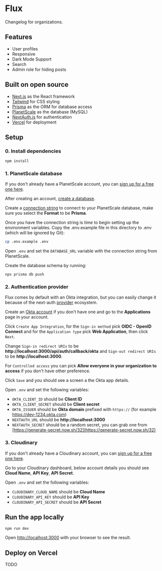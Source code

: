 # Flux

Changelog for organizations.

## Features

- User profiles
- Responsive
- Dark Mode Support
- Search
- Admin role for hiding posts

## Built on open source

- [Next.js](https://nextjs.org/) as the React framework
- [Tailwind](https://tailwindcss.com/) for CSS styling
- [Prisma](https://prisma.io/) as the ORM for database access
- [PlanetScale](https://planetscale.com/) as the database (MySQL)
- [NextAuth.js](https://next-auth.js.org/) for authentication
- [Vercel](http://vercel.com/) for deployment

## Setup

### 0. Install dependencies

```bash
npm install
```

### 1. PlanetScale database

If you don't already have a PlanetScale account, you can [sign up for a free one here](https://auth.planetscale.com/sign-up).

After creating an account, [create a database](https://docs.planetscale.com/tutorials/planetscale-quick-start-guide#create-a-database).

Create a [connection string](https://docs.planetscale.com/concepts/connection-strings#creating-a-password) to connect to your PlanetScale database, make sure you select the **Format** to be **Prisma**.

Once you have the connection string is time to begin setting up the environment variables. Copy the .env.example file in this directory to .env (which will be ignored by Git):

```bash
cp .env.example .env
```

Open `.env` and set the `DATABASE_URL` variable with the connection string from PlanetScale.

Create the database schema by running:

```bash
npx prisma db push
```

### 2. Authentication provider

Flux comes by default with an Okta integration, but you can easily change it because of the next-auth [provider](https://next-auth.js.org/configuration/providers/oauth) ecosystem.

Create an [Okta account](https://login.okta.com/signin/register/) if you don't have one and go to the **Applications** page in your account.

Click `Create App Integration`, for the `Sign-in method` pick **OIDC - OpenID Connect** and for the `Application type` pick **Web Application**, then click `Next`.

Change `Sign-in redirect URIs` to be **http://localhost:3000/api/auth/callback/okta** and `Sign-out redirect URIs` to be **http://localhost:3000**.

For `Controlled access` you can pick **Allow everyone in your organization to access** if you don't have other preference.

Click `Save` and you should see a screen a the Okta app details.

Open `.env` and set the following variables:

- `OKTA_CLIENT_ID` should be **Client ID**
- `OKTA_CLIENT_SECRET` should be **Client secret**
- `OKTA_ISSUER` should be **Okta domain** prefixed with `https://` (for example https://dev-1234.okta.com)
- `NEXTAUTH_URL` should be **http://localhost:3000**
- `NEXTAUTH_SECRET` should be a random secret, you can grab one from [https://generate-secret.now.sh/32](https://generate-secret.now.sh/32)

### 3. Cloudinary

If you don't already have a Cloudinary account, you can [sign up for a free one here](https://cloudinary.com/users/register/free).

Go to your Cloudinary dashboard, below account details you should see **Cloud Name**, **API Key**, **API Secret**.

Open `.env` and set the following variables:

- `CLOUDINARY_CLOUD_NAME` should be **Cloud Name**
- `CLOUDINARY_API_KEY` should be **API Key**
- `CLOUDINARY_API_SECRET` should be **API Secret**

## Run the app locally

```bash
npm run dev
```

Open [http://localhost:3000](http://localhost:3000) with your browser to see the result.

## Deploy on Vercel

TODO
